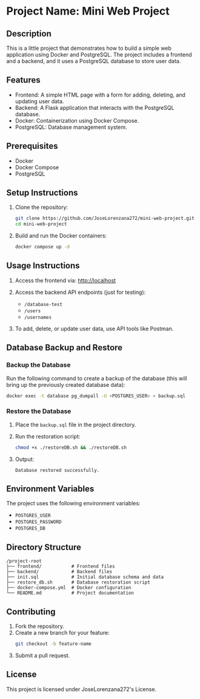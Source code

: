# Project Name: **Mini Web Project**

## Description
This is a little project that demonstrates how to build a simple web application using Docker and PostgreSQL. The project includes a frontend and a backend, and it uses a PostgreSQL database to store user data.

## Features
- Frontend: A simple HTML page with a form for adding, deleting, and updating user data.
- Backend: A Flask application that interacts with the PostgreSQL database.
- Docker: Containerization using Docker Compose.
- PostgreSQL: Database management system.

## Prerequisites
- Docker
- Docker Compose
- PostgreSQL

## Setup Instructions
1. Clone the repository:
   ```bash
   git clone https://github.com/JoseLorenzana272/mini-web-project.git
   cd mini-web-project
   ```

2. Build and run the Docker containers:
   ```bash
   docker compose up -d
   ```

## Usage Instructions
1. Access the frontend via: [http://localhost](http://localhost)
2. Access the backend API endpoints (just for testing):
   - `/database-test`
   - `/users`
   - `/usernames`

3. To add, delete, or update user data, use API tools like Postman.

## Database Backup and Restore
### Backup the Database
Run the following command to create a backup of the database (this will bring up the previously created database data):
```bash
docker exec -t database pg_dumpall -U <POSTGRES_USER> > backup.sql
```

### Restore the Database
1. Place the `backup.sql` file in the project directory.
2. Run the restoration script:
   ```bash
   chmod +x ./restoreDB.sh && ./restoreDB.sh
   ```

3. Output:
   ```
   Database restored successfully.
   ```

## Environment Variables
The project uses the following environment variables:
- `POSTGRES_USER`
- `POSTGRES_PASSWORD`
- `POSTGRES_DB`

## Directory Structure
```
/project-root
├── frontend/           # Frontend files
├── backend/            # Backend files
├── init.sql            # Initial database schema and data
├── restore_db.sh       # Database restoration script
├── docker-compose.yml  # Docker configuration
└── README.md           # Project documentation
```

## Contributing
1. Fork the repository.
2. Create a new branch for your feature:
   ```bash
   git checkout -b feature-name
   ```
3. Submit a pull request.

## License
This project is licensed under JoseLorenzana272's License.

